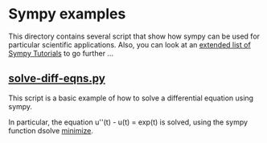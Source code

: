 # Sympy examples

This directory contains several script that show how sympy can be used for particular scientific applications.
Also, you can look at an [extended list of Sympy Tutorials](http://docs.sympy.org/latest/tutorial/index.html) to go further ...

## [solve-diff-eqns.py](solve-diff-eqns.py)

This script is a basic example of how to solve a differential equation using sympy.

In particular, the equation u''(t) - u(t) = exp(t) is solved, using the sympy function dsolve [minimize](http://docs.sympy.org/latest/modules/solvers/ode.html).
